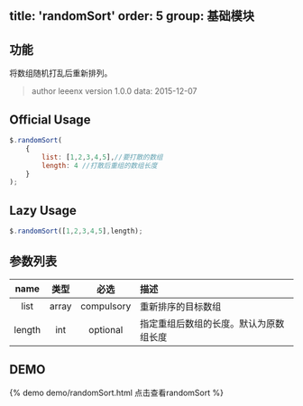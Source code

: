 title: 'randomSort'
order: 5
group: 基础模块
---

## 功能

将数组随机打乱后重新排列。

> author leeenx
> version 1.0.0
> data: 2015-12-07

## Official Usage

```javascript
$.randomSort(
	{
		list: [1,2,3,4,5],//要打散的数组
		length: 4 //打散后重组的数组长度
	}
);
```

## Lazy Usage

```javascript
$.randomSort([1,2,3,4,5],length);
```

## 参数列表

| name | 类型 | 必选 | 描述 |
| :----: | :----: | :----: | :---- |
| list | array | compulsory | 重新排序的目标数组 |
| length | int | optional | 指定重组后数组的长度。默认为原数组长度 |


## DEMO

{% demo demo/randomSort.html 点击查看randomSort %}


